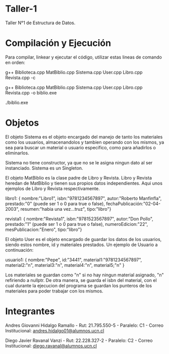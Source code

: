 # Taller-1

Taller N°1 de Estructura de Datos.

# Compilación y Ejecución 

Para compilar, linkear y ejecutar el código, utilizar estas lineas de comando en orden:

g++ Biblioteca.cpp MatBiblio.cpp Sistema.cpp User.cpp Libro.cpp Revista.cpp -c

g++ Biblioteca.cpp MatBiblio.cpp Sistema.cpp User.cpp Libro.cpp Revista.cpp -o biblio.exe

./biblio.exe

# Objetos

El objeto Sistema es el objeto encargado del manejo de tanto los materiales como los usuarios, almacenandolos y tambien operando con los mismos, ya sea para buscar un material o usuario especifico, como para añadirlos o eliminarlos.

Sistema no tiene constructor, ya que no se le asigna ningun dato al ser instanciado.
Sistema es un Singleton.

El objeto MatBiblio es la clase padre de Libro y Revista. Libro y Revista heredan de MatBiblio y tienen
sus propios datos independientes. Aqui unos ejemplos de Libro y Revista respectivamente.

libro1: { nombre:"Libro1", isbn:"9781234567897", autor:"Roberto Manfinfla", prestado:"0" 
(puede ser 1 o 0 para true o false), fechaPublicación:"02-04-2003", resumen:"habia una vez...truz", tipo:"libro"}

revista1: { nombre:"Revista1", isbn:"9781523567897", autor:"Don Pollo", prestado:"1" 
(puede ser 1 o 0 para true o false), numeroEdicion:"22", mesPublicacion:"Enero", tipo:"libro"}

El objeto User es el objeto encargado de guardar los datos de los usuarios, siendo estos nombre, id y materiales prestados. Un ejemplo de Usuario a continuación:

usuario1: { nombre:"Pepe", id:"3441", material1:"9781234567897", material2:"n", material3:"n", material4:"n", material5;"n" }

Los materiales se guardan como "n" si no hay ningun material asignado, "n" refiriendo a nullptr. De otra manera, se guarda el isbn del material, con el cual durante la ejecucion del programa se guardan los punteros de los materiales para poder trabajar con los mismos.

# Integrantes

Andres Giovanni Hidalgo Ramallo - Rut: 21.795.550-5 - Paralelo: C1 - Correo Institucional: andres.hidalgo01@alumnos.ucn.cl

Diego Javier Ravanal Vanzi - Rut: 22.228.327-2 - Paralelo: C2 - Correo Institucional: diego.ravanal@alumnos.ucn.cl
